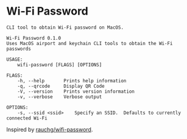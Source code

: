 # Wi-Fi Password

```
CLI tool to obtain Wi-Fi password on MacOS. 

Wi-Fi Password 0.1.0
Uses MacOS airport and keychain CLI tools to obtain the Wi-Fi passwords

USAGE:
    wifi-password [FLAGS] [OPTIONS]

FLAGS:
    -h, --help       Prints help information
    -q, --qrcode     Display QR Code
    -V, --version    Prints version information
    -v, --verbose    Verbose output

OPTIONS:
    -s, --ssid <ssid>    Specify an SSID.  Defaults to currently connected Wi-Fi
```

Inspired by [rauchg/wifi-password](https://github.com/rauchg/wifi-password).
